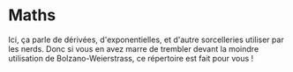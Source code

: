 # Maths
Ici, ça parle de dérivées, d'exponentielles, et d'autre sorcelleries utiliser par les nerds. Donc si vous en avez marre de trembler devant la moindre utilisation de Bolzano-Weierstrass, ce répertoire est fait pour vous !

